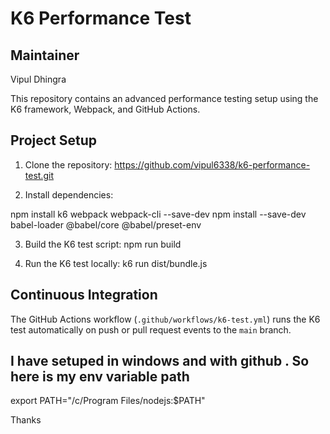 # K6 Performance Test
## Maintainer
Vipul Dhingra

This repository contains an advanced performance testing setup using the K6 framework, Webpack, and GitHub Actions.

## Project Setup

1. Clone the repository: https://github.com/vipul6338/k6-performance-test.git


2. Install dependencies:

npm install k6 webpack webpack-cli --save-dev
npm install --save-dev babel-loader @babel/core @babel/preset-env



3. Build the K6 test script:  npm run build

4. Run the K6 test locally:  k6 run dist/bundle.js


## Continuous Integration

The GitHub Actions workflow (`.github/workflows/k6-test.yml`) runs the K6 test automatically on push or pull request events to the `main` branch.


## I have setuped in windows and with github . So here is my env variable path
export PATH="/c/Program Files/nodejs:$PATH"


Thanks